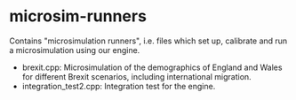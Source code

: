 # microsim-runners

Contains "microsimulation runners", i.e. files which set up, calibrate and run a microsimulation using our engine.

- brexit.cpp: Microsimulation of the demographics of England and Wales for different Brexit scenarios, including international migration.
- integration_test2.cpp: Integration test for the engine.
